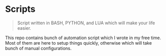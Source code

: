 # Scripts
> Script written in BASH, PYTHON, and LUA which will make your life easier.

This repo contains bunch of automation script which I wrote in my free time.
Most of them are here to setup things quickly, otherwise which will take bunch of manual configurations.

